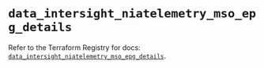 # `data_intersight_niatelemetry_mso_epg_details`

Refer to the Terraform Registry for docs: [`data_intersight_niatelemetry_mso_epg_details`](https://registry.terraform.io/providers/ciscodevnet/intersight/1.0.71/docs/data-sources/niatelemetry_mso_epg_details).
